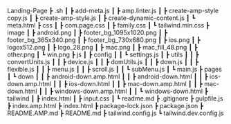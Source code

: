 Landing-Page
 ┣ .sh
 ┃ ┣ add-meta.js
 ┃ ┣ amp.linter.js
 ┃ ┣ create-amp-style copy.js
 ┃ ┣ create-amp-style.js
 ┃ ┣ create-dynamic-content.js
 ┃ ┗ meta.html
 ┣ css
 ┃ ┣ com.page.css
 ┃ ┣ family.css
 ┃ ┗ tailwind.min.css
 ┣ image
 ┃ ┣ android.png
 ┃ ┣ footer_bg_1095x1020.png
 ┃ ┣ footer_bg_365x340.png
 ┃ ┣ footer_bg_730x680.png
 ┃ ┣ ios.png
 ┃ ┣ logox512.png
 ┃ ┣ logo_28.png
 ┃ ┣ mac.png
 ┃ ┣ mac_fill_48.png
 ┃ ┣ other.png
 ┃ ┗ win.png
 ┣ js
 ┃ ┣ config
 ┃ ┃ ┗ settings.js
 ┃ ┣ utils
 ┃ ┃ ┣ convertUnits.js
 ┃ ┃ ┣ device.js
 ┃ ┃ ┣ domUtils.js
 ┃ ┃ ┣ down.js
 ┃ ┃ ┣ flexible.js
 ┃ ┃ ┣ menu.js
 ┃ ┃ ┣ scroll.js
 ┃ ┃ ┗ subMenu.js
 ┃ ┗ main.js
 ┣ pages
 ┃ ┗ down
 ┃ ┃ ┣ android-down.amp.html
 ┃ ┃ ┣ android-down.html
 ┃ ┃ ┣ ios-down.amp.html
 ┃ ┃ ┣ ios-down.html
 ┃ ┃ ┣ mac-down.amp.html
 ┃ ┃ ┣ mac-down.html
 ┃ ┃ ┣ windows-down.amp.html
 ┃ ┃ ┗ windows-down.html
 ┣ tailwind
 ┃ ┣ index.html
 ┃ ┣ input.css
 ┃ ┗ readme.md
 ┣ .gitignore
 ┣ gulpfile.js
 ┣ index.amp.html
 ┣ index.html
 ┣ package-lock.json
 ┣ package.json
 ┣ README.AMP.md
 ┣ README.md
 ┣ tailwind.config.js
 ┗ tailwind.dev.config.js